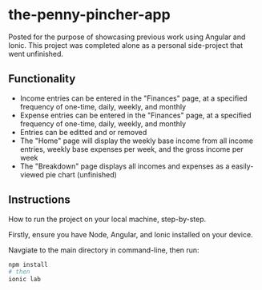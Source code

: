 # the-penny-pincher-app

<p>Posted for the purpose of showcasing previous work using Angular and Ionic. This project was completed alone as a personal side-project that went unfinished.</p>

## Functionality

<ul>
    <li>Income entries can be entered in the "Finances" page, at a specified frequency of one-time, daily, weekly, and monthly</li>
    <li>Expense entries can be entered in the "Finances" page, at a specified frequency of one-time, daily, weekly, and monthly</li>
    <li>Entries can be editted and or removed</li>
    <li>The "Home" page will display the weekly base income from all income entries, weekly base expenses per week, and the gross income per week</li>
    <li>The "Breakdown" page displays all incomes and expenses as a easily-viewed pie chart (unfinished)</li>
</ul>

## Instructions

<p>How to run the project on your local machine, step-by-step.</p>

<p>Firstly, ensure you have Node, Angular, and Ionic installed on your device.</p>

<p>Navgiate to the main directory in command-line, then run:</p>

```bash
npm install
# then
ionic lab
```